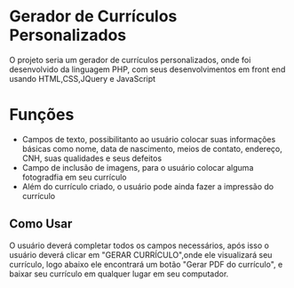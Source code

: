 # Gerador de Currículos Personalizados

O projeto seria um gerador de currículos personalizados, onde foi desenvolvido da linguagem  PHP, com seus desenvolvimentos em front end usando HTML,CSS,JQuery e JavaScript


# Funções

- Campos de texto, possibilitanto ao usuário colocar suas informações básicas como nome, data de nascimento, meios de contato, endereço, CNH, suas qualidades e seus defeitos
- Campo de inclusão de imagens, para o usuário colocar alguma fotogradfia em seu currículo
- Além do currículo criado, o usuário pode ainda fazer a impressão do currículo


## Como Usar
O usuário deverá completar todos os campos necessários, após isso o usuário deverá clicar em "GERAR CURRÍCULO",onde ele visualizará seu currículo, logo abaixo ele encontrará um botão "Gerar PDF do currículo", e baixar seu currículo em qualquer lugar em seu computador.
